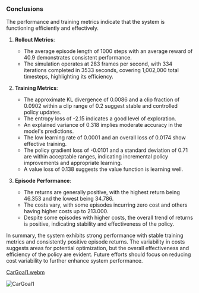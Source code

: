 ### Conclusions

The performance and training metrics indicate that the system is functioning efficiently and effectively.

1. **Rollout Metrics**:
   - The average episode length of 1000 steps with an average reward of 40.9 demonstrates consistent performance.
   - The simulation operates at 283 frames per second, with 334 iterations completed in 3533 seconds, covering 1,002,000 total timesteps, highlighting its efficiency.

2. **Training Metrics**:
   - The approximate KL divergence of 0.0086 and a clip fraction of 0.0902 within a clip range of 0.2 suggest stable and controlled policy updates.
   - The entropy loss of -2.15 indicates a good level of exploration.
   - An explained variance of 0.318 implies moderate accuracy in the model's predictions.
   - The low learning rate of 0.0001 and an overall loss of 0.0174 show effective training.
   - The policy gradient loss of -0.0101 and a standard deviation of 0.71 are within acceptable ranges, indicating incremental policy improvements and appropriate learning.
   - A value loss of 0.138 suggests the value function is learning well.

3. **Episode Performance**:
   - The returns are generally positive, with the highest return being 46.353 and the lowest being 34.786.
   - The costs vary, with some episodes incurring zero cost and others having higher costs up to 213.000.
   - Despite some episodes with higher costs, the overall trend of returns is positive, indicating stability and effectiveness of the policy.

In summary, the system exhibits strong performance with stable training metrics and consistently positive episode returns. The variability in costs suggests areas for potential optimization, but the overall effectiveness and efficiency of the policy are evident. Future efforts should focus on reducing cost variability to further enhance system performance.

[CarGoal1.webm](https://github.com/Naveed776/Safe_expolration_RL_SafetyGym/assets/91262613/46c4da4f-d0a1-4849-b5a7-707f9ea10286)


![CarGoal1](https://github.com/Naveed776/Safe_expolration_RL_SafetyGym/assets/91262613/90481387-5480-4d7b-9dc3-20ac7bd450de)


